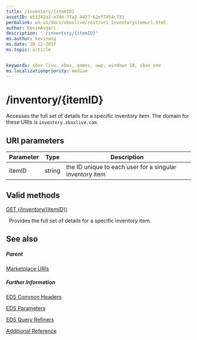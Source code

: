 ```yaml
---
title: /inventory/{itemID}
assetID: e53242a3-e74d-77a2-4427-62ef7954c731
permalink: en-us/docs/xboxlive/rest/uri-inventoryitemurl.html
author: KevinAsgari
description: ' /inventory/{itemID}'
ms.author: kevinasg
ms.date: 20-12-2017
ms.topic: article


keywords: xbox live, xbox, games, uwp, windows 10, xbox one
ms.localizationpriority: medium
---
```



# /inventory/{itemID}
Accesses the full set of details for a specific inventory item. 
The domain for these URIs is `inventory.xboxlive.com`.
 
<a id="ID4ET"></a>

 
## URI parameters
 
| Parameter| Type| Description| 
| --- | --- | --- | 
| itemID| string| the ID unique to each user for a singular inventory item| 
  
<a id="ID4EPB"></a>

 
## Valid methods

[GET (/inventory/{itemID})](uri-inventoryitemurlget.md)

&nbsp;&nbsp;Provides the full set of details for a specific inventory item.
 
<a id="ID4EZB"></a>

 
## See also
 
<a id="ID4E2B"></a>

 
##### Parent 

[Marketplace URIs](atoc-reference-marketplace.md)

  
<a id="ID4EFC"></a>

 
##### Further Information 

[EDS Common Headers](../../additional/edscommonheaders.md)

 [EDS Parameters](../../additional/edsparameters.md)

 [EDS Query Refiners](../../additional/edsqueryrefiners.md)

 [Additional Reference](../../additional/atoc-xboxlivews-reference-additional.md)

   